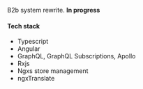 B2b system rewrite. **In progress**

#### Tech stack
- Typescript
- Angular
- GraphQL, GraphQL Subscriptions, Apollo
- Rxjs
- Ngxs store management
- ngxTranslate
